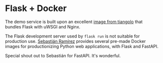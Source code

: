 # Flask + Docker
The demo service is built upon an excellent [image from tiangolo](https://hub.docker.com/r/tiangolo/uwsgi-nginx-flask/) that bundles Flask with uWSGI and Nginx. 

The Flask development server used by `flask run` is not suitable for production use. [Sebastián Ramírez](https://github.com/tiangolo) provides several pre-made Docker images for productionizing Python web applications, with Flask and FastAPI.

Special shout out to Sebastián for FastAPI. It's wonderful.